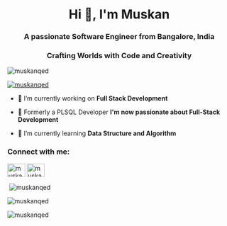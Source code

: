 
<h1 align="center">Hi 👋, I'm Muskan</h1>
<h3 align="center">A passionate Software Engineer from Bangalore, India</h3>
<h3 align="center">Crafting Worlds with Code and Creativity</h3>

<p align="left"> <img src="https://komarev.com/ghpvc/?username=muskanqed&label=Profile%20views&color=0e75b6&style=flat" alt="muskanqed" /> </p>
<p align="left"> <a href="https://twitter.com/muskan_qed" target="blank"><img src="https://img.shields.io/twitter/follow/muskan_qed?logo=twitter&style=for-the-badge" alt="muskanqed" /></a> </p>

- 🔭 I’m currently working on **Full Stack Development**

- 🤝 Formerly a PLSQL Developer **I'm now passionate about Full-Stack Development**

- 🌱 I’m currently learning **Data Structure and Algorithm**



<h3 align="left">Connect with me:</h3>
<p align="left">
<a href="https://twitter.com/muskan_qed" target="blank"><img align="center" src="https://raw.githubusercontent.com/rahuldkjain/github-profile-readme-generator/master/src/images/icons/Social/twitter.svg" alt="muskanqed" height="30" width="40" /></a>
<a href="https://www.linkedin.com/in/muskan-badeghar-65aa6a176/" target="blank"><img align="center" src="https://raw.githubusercontent.com/rahuldkjain/github-profile-readme-generator/master/src/images/icons/Social/linked-in-alt.svg" alt="muskan-badeghar-65aa6a176" height="30" width="40" /></a>
</p>

<p>&nbsp;<img align="center" src="https://github-readme-stats.vercel.app/api?username=muskanqed&show_icons=true&locale=en" alt="muskanqed" /></p>

<p><img align="center" src="https://github-readme-streak-stats.herokuapp.com/?user=muskanqed&" alt="muskanqed" /></p>
<p><img align="left" src="https://github-readme-stats.vercel.app/api/top-langs?username=muskanqed&show_icons=true&locale=en&layout=compact" alt="muskanqed" /></p>

